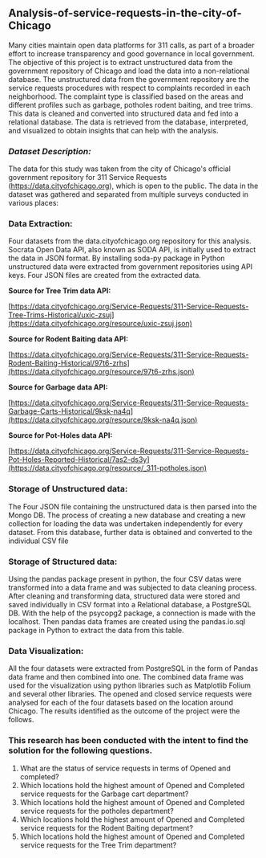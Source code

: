 ## **Analysis-of-service-requests-in-the-city-of-Chicago**
Many cities maintain open data platforms for 311 calls, as part of a broader effort to increase transparency and good governance in local government. The objective of this project is to extract unstructured data from the government repository of Chicago and load the data into a non-relational database. The unstructured data from the government repository are the service requests procedures with respect to complaints recorded in each neighborhood. The complaint type is classified based on the areas and different profiles such as garbage, potholes rodent baiting, and tree trims. This data is cleaned and converted into structured data and fed into a relational database. The data is retrieved from the database, interpreted, and visualized to obtain insights that can help with the analysis.

### ***Dataset Description:***

The data for this study was taken from the city of Chicago's official government repository for 311 Service Requests (https://data.cityofchicago.org), which is open to the public. The data in the dataset was gathered and separated from multiple surveys conducted in various places:

### **Data Extraction:**

Four datasets from the data.cityofchicago.org repository for this analysis. Socrata Open Data API, also known as SODA API, is initially used to extract the data in JSON format. By installing soda-py package in Python unstructured data were extracted from government repositories using API keys. Four JSON files are created from the extracted data.


**Source for Tree Trim data API:**

[https://data.cityofchicago.org/Service-Requests/311-Service-Requests-Tree-Trims-Historical/uxic-zsuj](https://data.cityofchicago.org/resource/uxic-zsuj.json)

**Source for Rodent Baiting data API:**

[https://data.cityofchicago.org/Service-Requests/311-Service-Requests-Rodent-Baiting-Historical/97t6-zrhs](https://data.cityofchicago.org/resource/97t6-zrhs.json)

**Source for Garbage data API:**

[https://data.cityofchicago.org/Service-Requests/311-Service-Requests-Garbage-Carts-Historical/9ksk-na4q](https://data.cityofchicago.org/resource/9ksk-na4q.json)

**Source for Pot-Holes data API:**

[https://data.cityofchicago.org/Service-Requests/311-Service-Requests-Pot-Holes-Reported-Historical/7as2-ds3y](https://data.cityofchicago.org/resource/_311-potholes.json)

### **Storage of Unstructured data:**

 The Four JSON file containing the unstructured data is then parsed into the Mongo DB. The process of creating a new database and creating a new collection for loading the data was undertaken independently for every dataset. From this database, further data is obtained and converted to the individual CSV file
 
 ### **Storage of Structured data:**
 
Using the pandas package present in python, the four CSV datas were transformed into a data frame and was subjected to data cleaning process. After cleaning and transforming data, structured data were stored and saved individually in CSV format into a Relational database, a PostgreSQL DB. With the help of the psycopg2 package, a connection is made with the localhost. Then pandas data frames are created using the pandas.io.sql package in Python to extract the data from this table.

### **Data Visualization:**

All the four datasets were extracted from PostgreSQL in the form of Pandas data frame and then combined into one. The combined data frame was used for the visualization using python libraries such as Matplotlib Folium and several other libraries. The opened and closed service requests were analysed for each of the four datasets based on the location around Chicago. The results identified as the outcome of the project were the follows.

### **This research has been conducted with the intent to find the solution for the following questions.**
1. What are the status of service requests in terms of Opened and completed? 
2. Which locations hold the highest amount of Opened and Completed service requests for the Garbage cart department?
3. Which locations hold the highest amount of Opened and Completed service requests for the potholes department?
4. Which locations hold the highest amount of Opened and Completed service requests for the Rodent Baiting department?
5. Which locations hold the highest amount of Opened and Completed service requests for the Tree Trim department?

